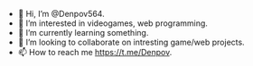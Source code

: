 - 👋 Hi, I’m @Denpov564.
- 👀 I’m interested in videogames, web programming.
- 🌱 I’m currently learning something.
- 💞️ I’m looking to collaborate on intresting game/web projects.
- 📫 How to reach me https://t.me/Denpov.

